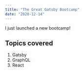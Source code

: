 ```yaml
---
title: "The Great Gatsby Bootcamp"
date: "2020-12-14"
---
```


I just launched a new bootcamp!

## Topics covered

1. Gatsby
2. GraphQL
3. React